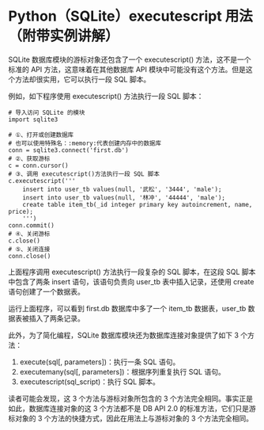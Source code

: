 # Python（SQLite）executescript 用法（附带实例讲解）

SQLite 数据库模块的游标对象还包含了一个 executescript() 方法，这不是一个标准的 API 方法，这意味着在其他数据库 API 模块中可能没有这个方法。但是这个方法却很实用，它可以执行一段 SQL 脚本。

例如，如下程序使用 executescript() 方法执行一段 SQL 脚本：

```
# 导入访问 SQLite 的模块
import sqlite3

# ①、打开或创建数据库
# 也可以使用特殊名：:memory:代表创建内存中的数据库
conn = sqlite3.connect('first.db')
# ②、获取游标
c = conn.cursor()
# ③、调用 executescript()方法执行一段 SQL 脚本
c.executescript('''
    insert into user_tb values(null, '武松', '3444', 'male'); 
    insert into user_tb values(null, '林冲', '44444', 'male');
    create table item_tb(_id integer primary key autoincrement, name, price);
    ''')
conn.commit()
# ④、关闭游标
c.close()
# ⑤、关闭连接
conn.close()
```

上面程序调用 executescript() 方法执行一段复杂的 SQL 脚本，在这段 SQL 脚本中包含了两条 insert 语句，该语句负责向 user_tb 表中插入记录，还使用 create 语句创建了一个数据表。

运行上面程序，可以看到 first.db 数据库中多了一个 item_tb 数据表，user_tb 数据表被插入了两条记录。

此外，为了简化编程，SQLite 数据库模块还为数据库连接对象提供了如下 3 个方法：

1.  execute(sql[, parameters])：执行一条 SQL 语句。
2.  executemany(sql[, parameters])：根据序列重复执行 SQL 语句。
3.  executescript(sql_script)：执行 SQL 脚本。

读者可能会发现，这 3 个方法与游标对象所包含的 3 个方法完全相同。事实正是如此，数据库连接对象的这 3 个方法都不是 DB API 2.0 的标准方法，它们只是游标对象的 3 个方法的快捷方式，因此在用法上与游标对象的 3 个方法完全相同。
